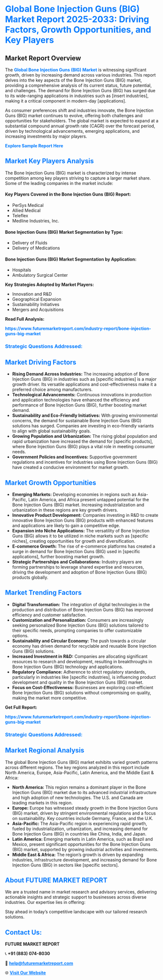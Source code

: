<h1 style="color: #007BFF;">Global Bone Injection Guns (BIG) Market Report 2025-2033: Driving Factors, Growth Opportunities, and Key Players</h1>

<section id="overview">
<h2>Market Report Overview</h2>
<p>The <a href="https://www.futuremarketreport.com/industry-report/bone-injection-guns-big-market" style="color: #007BFF; text-decoration: none;"><strong>Global Bone Injection Guns (BIG) Market</strong></a> is witnessing significant growth, driven by increasing demand across various industries. This report delves into the key aspects of the Bone Injection Guns (BIG) market, providing a comprehensive analysis of its current status, future potential, and challenges. The demand for Bone Injection Guns (BIG) has surged due to its wide-ranging applications in industries such as [insert industries], making it a critical component in modern-day [applications].</p>
<p>As consumer preferences shift and industries innovate, the Bone Injection Guns (BIG) market continues to evolve, offering both challenges and opportunities for stakeholders. The global market is expected to expand at a substantial compound annual growth rate (CAGR) over the forecast period, driven by technological advancements, emerging applications, and increasing investments by major players.</p>
</section>

<section id="overview">
<p><a href="https://www.futuremarketreport.com/request-sample/reportId=58666" style="color: #007BFF; text-decoration: none;"><strong>Explore Sample Report Here</strong></a></p>
</section>

<section id="key-players">
<h2 style="color: #007BFF;">Market Key Players Analysis</h2>
<p>The Bone Injection Guns (BIG) market is characterized by intense competition among key players striving to capture a larger market share. Some of the leading companies in the market include:</p>
<h4>Key Players Covered in the Bone Injection Guns (BIG) Report:</h4>
<ul><li>PerSys Medical</li><li>Allied Medical</li><li>Teleflex</li><li>Medline Industries, Inc.</li></ul>
<h4>Bone Injection Guns (BIG) Market Segmentation by Type:</h4>
<ul><li>Delivery of Fluids</li><li>Delivery of Medications</li></ul>

<h4>Bone Injection Guns (BIG) Market Segmentation by Application:</h4>
<ul><li>Hospitals</li><li>Ambulatory Surgical Center</li></ul>
<p><strong>Key Strategies Adopted by Market Players:</strong></p>
<ul>
<li>Innovation and R&D</li>
<li>Geographical Expansion</li>
<li>Sustainability Initiatives</li>
<li>Mergers and Acquisitions</li>
</ul>
</section>

<section>
<p><strong>Read Full Analysis: </strong></p><a href="https://www.futuremarketreport.com/industry-report/bone-injection-guns-big-market" style="color: #007BFF; text-decoration: none;"><strong>https://www.futuremarketreport.com/industry-report/bone-injection-guns-big-market</strong></a>
<h3 style="color: #007BFF;">Strategic Questions Addressed:</h3>
</section>

<section id="driving-factors">
<h2 style="color: #007BFF;">Market Driving Factors</h2>
<ul>
<li><strong>Rising Demand Across Industries:</strong> The increasing adoption of Bone Injection Guns (BIG) in industries such as [specific industries] is a major growth driver. Its versatile applications and cost-effectiveness make it a preferred choice among manufacturers.</li>
<li><strong>Technological Advancements:</strong> Continuous innovations in production and application technologies have enhanced the efficiency and performance of Bone Injection Guns (BIG), further boosting market demand.</li>
<li><strong>Sustainability and Eco-Friendly Initiatives:</strong> With growing environmental concerns, the demand for sustainable Bone Injection Guns (BIG) solutions has surged. Companies are investing in eco-friendly variants to align with global sustainability goals.</li>
<li><strong>Growing Population and Urbanization:</strong> The rising global population and rapid urbanization have increased the demand for [specific products], where Bone Injection Guns (BIG) plays a vital role in meeting consumer needs.</li>
<li><strong>Government Policies and Incentives:</strong> Supportive government regulations and incentives for industries using Bone Injection Guns (BIG) have created a conducive environment for market growth.</li>
</ul>
</section>

<section id="growth-opportunities">
<h2 style="color: #007BFF;">Market Growth Opportunities</h2>
<ul>
<li><strong>Emerging Markets:</strong> Developing economies in regions such as Asia-Pacific, Latin America, and Africa present untapped potential for the Bone Injection Guns (BIG) market. Increasing industrialization and urbanization in these regions are key growth drivers.</li>
<li><strong>Innovative Product Development:</strong> Companies investing in R&D to create innovative Bone Injection Guns (BIG) products with enhanced features and applications are likely to gain a competitive edge.</li>
<li><strong>Expansion into Niche Applications:</strong> The versatility of Bone Injection Guns (BIG) allows it to be utilized in niche markets such as [specific niches], creating opportunities for growth and diversification.</li>
<li><strong>E-commerce Growth:</strong> The rise of e-commerce platforms has created a surge in demand for Bone Injection Guns (BIG) used in [specific applications], further boosting market growth.</li>
<li><strong>Strategic Partnerships and Collaborations:</strong> Industry players are forming partnerships to leverage shared expertise and resources, driving the development and adoption of Bone Injection Guns (BIG) products globally.</li>
</ul>
</section>

<section id="trending-factors">
<h2 style="color: #007BFF;">Market Trending Factors</h2>
<ul>
<li><strong>Digital Transformation:</strong> The integration of digital technologies in the production and distribution of Bone Injection Guns (BIG) has improved efficiency and customer satisfaction.</li>
<li><strong>Customization and Personalization:</strong> Consumers are increasingly seeking personalized Bone Injection Guns (BIG) solutions tailored to their specific needs, prompting companies to offer customizable options.</li>
<li><strong>Sustainability and Circular Economy:</strong> The push towards a circular economy has driven demand for recyclable and reusable Bone Injection Guns (BIG) solutions.</li>
<li><strong>Increased Investment in R&D:</strong> Companies are allocating significant resources to research and development, resulting in breakthroughs in Bone Injection Guns (BIG) technology and applications.</li>
<li><strong>Regulatory Compliance:</strong> Adherence to strict regulatory standards, particularly in industries like [specific industries], is influencing product development and quality in the Bone Injection Guns (BIG) market.</li>
<li><strong>Focus on Cost-Effectiveness:</strong> Businesses are exploring cost-efficient Bone Injection Guns (BIG) solutions without compromising on quality, making the market more competitive.</li>
</ul>
</section>

<section>
<p><strong>Get Full Report: </strong></p><a href="https://www.futuremarketreport.com/industry-report/bone-injection-guns-big-market" style="color: #007BFF; text-decoration: none;"><strong>https://www.futuremarketreport.com/industry-report/bone-injection-guns-big-market</strong></a>
<h3 style="color: #007BFF;">Strategic Questions Addressed:</h3>
</section>


<section id="regional-analysis">
<h2 style="color: #007BFF;">Market Regional Analysis</h2>
<p>The global Bone Injection Guns (BIG) market exhibits varied growth patterns across different regions. The key regions analyzed in this report include North America, Europe, Asia-Pacific, Latin America, and the Middle East & Africa:</p>
<ul>
<li><strong>North America:</strong> This region remains a dominant player in the Bone Injection Guns (BIG) market due to its advanced industrial infrastructure and high adoption of new technologies. The U.S. and Canada are leading markets in this region.</li>
<li><strong>Europe:</strong> Europe has witnessed steady growth in the Bone Injection Guns (BIG) market, driven by stringent environmental regulations and a focus on sustainability. Key countries include Germany, France, and the U.K.</li>
<li><strong>Asia-Pacific:</strong> The Asia-Pacific region is experiencing rapid growth, fueled by industrialization, urbanization, and increasing demand for Bone Injection Guns (BIG) in countries like China, India, and Japan.</li>
<li><strong>Latin America:</strong> Emerging markets in Latin America, such as Brazil and Mexico, present significant opportunities for the Bone Injection Guns (BIG) market, supported by growing industrial activities and investments.</li>
<li><strong>Middle East & Africa:</strong> The region’s growth is driven by expanding industries, infrastructure development, and increasing demand for Bone Injection Guns (BIG) in sectors like [specific sectors].</li>
</ul>
</section>

<footer>
<h2 style="color: #007BFF;">About FUTURE MARKET REPORT</h2>
<p>We are a trusted name in market research and advisory services, delivering actionable insights and strategic support to businesses across diverse industries. Our expertise lies in offering:</p>

<p>Stay ahead in today’s competitive landscape with our tailored research solutions.</p>

<h2 style="color: #007BFF;">Contact Us:</h2>
<p><strong>FUTURE MARKET REPORT</strong></p>
<p>📞 <strong>+91 (883) 074-8030</strong></p>
<p>📧 <strong><a href="mailto:help@futuremarketreport.com" style="color: #007BFF;">help@futuremarketreport.com</a></strong></p>
<p>🌐 <strong><a href="https://www.futuremarketreport.com/" style="color: #007BFF;">Visit Our Website</a></strong></p>
</footer>